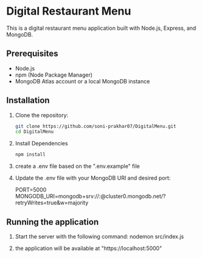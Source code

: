 # Digital Restaurant Menu

This is a digital restaurant menu application built with Node.js, Express, and MongoDB.

## Prerequisites

- Node.js
- npm (Node Package Manager)
- MongoDB Atlas account or a local MongoDB instance

## Installation

1. Clone the repository:

   ```bash
   git clone https://github.com/soni-prakhar07/DigitalMenu.git
   cd DigitalMenu

2. Install Dependencies

    ```bash
    npm install

3. create a .env file based on the ".env.example" file

4. Update the .env file with your MongoDB URI and desired port:

    PORT=5000
    MONGODB_URI=mongodb+srv://<username>:<password>@cluster0.mongodb.net/<dbname>?retryWrites=true&w=majority

<h2>Running the application</h2>

1. Start the server with the following command:
        nodemon src/index.js

2. the application will be available at "https://localhost:5000"